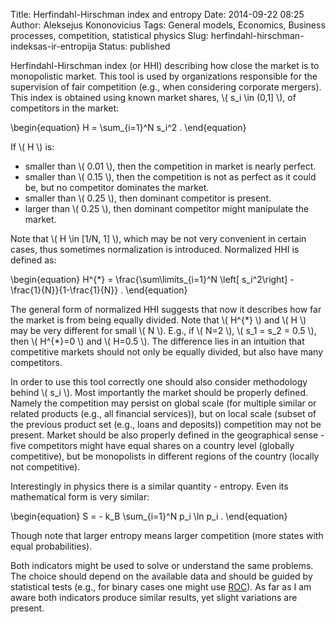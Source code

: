 Title: Herfindahl-Hirschman index and entropy
Date: 2014-09-22 08:25
Author: Aleksejus Kononovicius
Tags: General models, Economics, Business processes, competition, statistical physics
Slug: herfindahl-hirschman-indeksas-ir-entropija
Status: published

Herfindahl-Hirschman index (or HHI) describing
how close the market is to monopolistic market. This tool is used by
organizations responsible for the supervision of fair competition (e.g.,
when considering corporate mergers). This index is obtained using known
market shares, \\\(  s\_i \in (0,1\] \\\), of competitors in the
market<!--more-->:  

\begin{equation}
 H = \sum\_{i=1}^N s\_i^2 . 
\end{equation}


If \\\(  H \\\) is:

-   smaller than \\\(  0.01 \\\), then the competition in market is
    nearly perfect.
-   smaller than \\\(  0.15 \\\), then the competition is not as perfect
    as it could be, but no competitor dominates the market.
-   smaller than \\\(  0.25 \\\), then dominant competitor is present.
-   larger than \\\(  0.25 \\\), then dominant competitor might
    manipulate the market.

Note that \\\(  H \in \[1/N, 1\] \\\), which may be not very convenient
in certain cases, thus sometimes normalization is introduced. Normalized
HHI is defined as:  

\begin{equation}
 H^{\*} = \frac{\sum\limits\_{i=1}^N \left\[ s\_i^2\right\] - \frac{1}{N}}{1-\frac{1}{N}} . 
\end{equation}
  
The general form of normalized HHI suggests that now it describes how
far the market is from being equally divided. Note that \\\( H^{\*} \\\) and \\\(  H \\\) may be very different for small \\\(  N \\\).
E.g., if \\\(  N=2 \\\), \\\(  s\_1 = s\_2 = 0.5 \\\), then \\\( H^{\*}=0 \\\) and \\\(  H=0.5 \\\). The difference lies in an intuition
that competitive markets should not only be equally divided, but also
have many competitors.

In order to use this tool correctly one should also consider methodology
behind \\\(  s\_i \\\). Most importantly the market should be properly
defined. Namely the competition may persist on global scale (for
multiple similar or related products (e.g., all financial services)),
but on local scale (subset of the previous product set (e.g., loans and
deposits)) competition may not be present. Market should be also
properly defined in the geographical sense - five competitors might have
equal shares on a country level (globally competitive), but be
monopolists in different regions of the country (locally not
competitive).

Interestingly in physics there is a similar quantity - entropy. Even its
mathematical form is very similar:  

\begin{equation}
 S = - k\_B \sum\_{i=1}^N p\_i \ln p\_i . 
\end{equation}
  
Though note that larger entropy means larger competition (more states
with equal probabilities).

Both indicators might be used to solve or understand the same problems.
The choice should depend on the available data and should be guided by
statistical tests (e.g., for binary cases one might use
[ROC](http://en.wikipedia.org/wiki/Receiver_operating_characteristic)).
As far as I am aware both indicators produce similar results, yet slight
variations are present.
